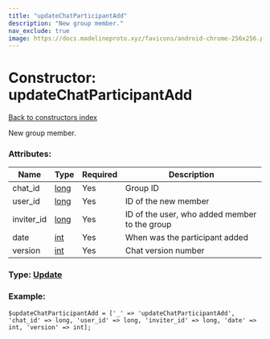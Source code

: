 ```yaml
---
title: "updateChatParticipantAdd"
description: "New group member."
nav_exclude: true
image: https://docs.madelineproto.xyz/favicons/android-chrome-256x256.png
---
```

# Constructor: updateChatParticipantAdd  
[Back to constructors index](/API_docs/constructors/index.html)



New group member.

### Attributes:

| Name     |    Type       | Required | Description |
|----------|---------------|----------|-------------|
|chat\_id|[long](/API_docs/types/long.html) | Yes|Group ID|
|user\_id|[long](/API_docs/types/long.html) | Yes|ID of the new member|
|inviter\_id|[long](/API_docs/types/long.html) | Yes|ID of the user, who added member to the group|
|date|[int](/API_docs/types/int.html) | Yes|When was the participant added|
|version|[int](/API_docs/types/int.html) | Yes|Chat version number|



### Type: [Update](/API_docs/types/Update.html)


### Example:

```
$updateChatParticipantAdd = ['_' => 'updateChatParticipantAdd', 'chat_id' => long, 'user_id' => long, 'inviter_id' => long, 'date' => int, 'version' => int];
```  
